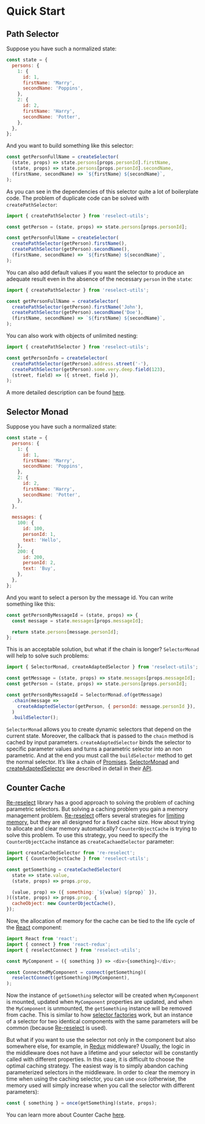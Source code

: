 # Quick Start

## Path Selector

Suppose you have such a normalized state:

```js
const state = {
  persons: {
    1: {
      id: 1,
      firstName: 'Marry',
      secondName: 'Poppins',
    },
    2: {
      id: 2,
      firstName: 'Harry',
      secondName: 'Potter',
    },
  },
};
```

And you want to build something like this selector:

```js
const getPersonFullName = createSelector(
  (state, props) => state.persons[props.personId].firstName,
  (state, props) => state.persons[props.personId].secondName,
  (firstName, secondName) => `${firstName} ${secondName}`,
);
```

As you can see in the dependencies of this selector quite a lot of boilerplate code. The problem of duplicate code can be solved with `createPathSelector`:

```js
import { createPathSelector } from 'reselect-utils';

const getPerson = (state, props) => state.persons[props.personId];

const getPersonFullName = createSelector(
  createPathSelector(getPerson).firstName(),
  createPathSelector(getPerson).secondName(),
  (firstName, secondName) => `${firstName} ${secondName}`,
);
```

You can also add default values if you want the selector to produce an adequate result even in the absence of the necessary `person` in the `state`:

```js
import { createPathSelector } from 'reselect-utils';

const getPersonFullName = createSelector(
  createPathSelector(getPerson).firstName('John'),
  createPathSelector(getPerson).secondName('Doe'),
  (firstName, secondName) => `${firstName} ${secondName}`,
);
```

You can also work with objects of unlimited nesting:

```js
import { createPathSelector } from 'reselect-utils';

const getPersonInfo = createSelector(
  createPathSelector(getPerson).address.street('-'),
  createPathSelector(getPerson).some.very.deep.field(123),
  (street, field) => ({ street, field }),
);
```

A more detailed description can be found [here](/docs/api.md#createPathSelector).

## Selector Monad

Suppose you have such a normalized state:

```js
const state = {
  persons: {
    1: {
      id: 1,
      firstName: 'Marry',
      secondName: 'Poppins',
    },
    2: {
      id: 2,
      firstName: 'Harry',
      secondName: 'Potter',
    },
  },

  messages: {
    100: {
      id: 100,
      personId: 1,
      text: 'Hello',
    },
    200: {
      id: 200,
      personId: 2,
      text: 'Buy',
    },
  },
};
```

And you want to select a person by the message id. You can write something like this:

```js
const getPersonByMessageId = (state, props) => {
  const message = state.messages[props.messageId];

  return state.persons[message.personId];
};
```

This is an acceptable solution, but what if the chain is longer? `SelectorMonad` will help to solve such problems:

```js
import { SelectorMonad, createAdaptedSelector } from 'reselect-utils';

const getMessage = (state, props) => state.messages[props.messageId];
const getPerson = (state, props) => state.persons[props.personId];

const getPersonByMessageId = SelectorMonad.of(getMessage)
  .chain(message =>
    createAdaptedSelector(getPerson, { personId: message.personId }),
  )
  .buildSelector();
```

`SelectorMonad` allows you to create dynamic selectors that depend on the current state. Moreover, the callback that is passed to the `chain` method is cached by input parameters. `createAdaptedSelector` binds the selector to specific parameter values and turns a parametric selector into an non parametric. And at the end you must call the `buildSelector` method to get the normal selector. It’s like a chain of [Promises](https://developer.mozilla.org/ru/docs/Web/JavaScript/Reference/Global_Objects/Promise). [SelectorMonad](/docs/quickstart.md#selector-monad) and [createAdaptedSelector](/docs/api.md#createAdaptedSelector) are described in detail in their [API](/docs/api.md).

## Counter Cache

[Re-reselect](https://github.com/toomuchdesign/re-reselect) library has a good approach to solving the problem of caching parametric selectors. But solving a caching problem you gain a memory management problem. [Re-reselect](https://github.com/toomuchdesign/re-reselect) offers several strategies for [limiting memory](https://github.com/toomuchdesign/re-reselect#how-do-i-limit-the-cache-size), but they are all designed for a fixed cache size. How about trying to allocate and clear memory automatically? `CounterObjectCache` is trying to solve this problem. To use this strategy, you need to specify the `CounterObjectCache` instance as `createCachaedSelector` parameter:

```js
import createCachedSelector from 're-reselect';
import { CounterObjectCache } from 'reselect-utils';

const getSomething = createCachedSelector(
  state => state.value,
  (state, props) => props.prop,

  (value, prop) => ({ something: `${value} ${prop}` }),
)((state, props) => props.prop, {
  cacheObject: new CounterObjectCache(),
});
```

Now, the allocation of memory for the cache can be tied to the life cycle of the [React](https://reactjs.org/) component:

```js
import React from 'react';
import { connect } from 'react-redux';
import { reselectConnect } from 'reselect-utils';

const MyComponent = ({ something }) => <div>{something}</div>;

const ConnectedMyComponent = connect(getSomething)(
  reselectConnect(getSomething)(MyComponent),
);
```

Now the instance of `getSomething` selector will be created when `MyComponent` is mounted, updated when `MyComponent` properties are updated, and when the `MyComponent` is unmounted, the `getSomething` instance will be removed from cache. This is similar to how [selector factories](https://github.com/reduxjs/reselect#sharing-selectors-with-props-across-multiple-component-instances) work, but an instance of a selector for two identical components with the same parameters will be common (because [Re-reselect](https://github.com/toomuchdesign/re-reselect) is used).

But what if you want to use the selector not only in the component but also somewhere else, for example, in [Redux](https://redux.js.org/) middleware? Usually, the logic in the middleware does not have a lifetime and your selector will be constantly called with different properties. In this case, it is difficult to choose the optimal caching strategy. The easiest way is to simply abandon caching parameterized selectors in the middleware. In order to clear the memory in time when using the caching selector, you can use `once` (otherwise, the memory used will simply increase when you call the selector with different parameters):

```js
const { something } = once(getSomething)(state, props);
```

You can learn more about Counter Cache [here](/docs/api.md#CounterObjectCache).
